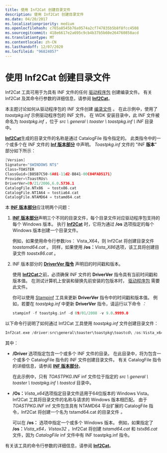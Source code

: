```yaml
---
title: 使用 Inf2Cat 创建目录文件
description: 使用 Inf2Cat 创建目录文件
ms.date: 04/20/2017
ms.localizationpriority: medium
ms.openlocfilehash: c765a8545b76a9574a2cf747835b5b8f8fcc4508
ms.sourcegitcommit: 418e6617e2a695c9cb4b37b5b60e264760858acd
ms.translationtype: MT
ms.contentlocale: zh-CN
ms.lasthandoff: 12/07/2020
ms.locfileid: "96824057"
---
```

# <a name="using-inf2cat-to-create-a-catalog-file"></a>使用 Inf2Cat 创建目录文件


Inf2Cat 工具可用于为具有 INF 文件的任何 [驱动程序包](driver-packages.md) 创建编录文件。 有关 Inf2Cat 及其命令行参数的详细信息，请参阅 [**Inf2Cat**](../devtest/inf2cat.md)。

本主题讨论如何从驱动程序包的 INF 文件创建 [编录文件](catalog-files.md) 。 在此示例中，使用了 *toastpkg.inf* 示例驱动程序包的 INF 文件。 在 WDK 安装目录中，此 INF 文件被命名为 *toastpkg.inf* ，位于 *src \\ general \\ toaster \\ toastpkg.inf \\ INF* 目录中。

[**Inf2Cat**](../devtest/inf2cat.md)生成的目录文件的名称是通过 CatalogFile 指令指定的。 此类指令中的一个或多个在 INF 文件的 [**Inf 版本部分**](inf-version-section.md) 中声明。 *Toastpkg.inf* 文件的 "INF **版本**" 部分如下所示：

```cpp
[Version]
Signature="$WINDOWS NT$"
Class=TOASTER
ClassGuid={B85B7C50-6A01-11d2-B841-00C04FAD5171}
Provider=%ToastRUs%
DriverVer=09/21/2006,6.0.5736.1
CatalogFile.NTx86  = tostx86.cat
CatalogFile.NTIA64 = tostia64.cat
CatalogFile.NTAMD64 = tstamd64.cat
```

本 [**INF 版本部分**](inf-version-section.md)应注明两个问题：

1. [**INF 版本部分**](inf-version-section.md)声明三个不同的目录文件，每个目录文件对应驱动程序包支持的每个 Windows 版本。 执行 [**Inf2Cat**](../devtest/inf2cat.md) 时，它将为通过 **/os** 选项指定的每个 Windows 版本创建一个目录文件。

   例如，如果使用命令行参数/os： Vista_X64，则 Inf2Cat 将创建目录文件 *toastamd64.cat* 。 同样，如果使用 **/os：**<em>Vista_X86</em>选项，该工具将创建目录文件 *toastx86.cat* 。

2. INF 版本部分的 [**DriverVer 指令**](inf-driverver-directive.md) 声明旧的时间戳和版本。

   使用 [**Inf2Cat**](../devtest/inf2cat.md)之前，必须确保 INF 文件的 **DriverVer** 指令具有当前时间戳和版本值。 在测试计算机上安装和替换先前安装的包版本时， [驱动程序包](driver-packages.md) 需要此文件。

   你可以使用 [Stampinf](../devtest/stampinf.md) 工具来更新 **DriverVer** 指令中的时间戳和版本值。 例如，若要在 *toastpkg.inf* 中更新 **DriverVer** 指令，请运行以下命令 <em>：</em>

   ```cpp
   stampinf -f toastpkg.inf -d 09/01/2008 -v 9.0.9999.0
   ```

以下命令行说明了如何通过 Inf2Cat 工具使用 *toastpkg.inf* 文件创建目录文件：

```cpp
Inf2cat.exe /driver:src\general\toaster\toastpkg\toastcd\ /os:Vista_x64
```

其中：

- **/Driver** 选项指定包含一个或多个 INF 文件的目录。 在此目录中，将为包含一个或多个 CatalogFile 指令的 INF 文件创建目录文件。 有关 CatalogFile 指令的详细信息，请参阅 [**INF 版本部分**](inf-version-section.md)。

  在此示例中，只有 *TOASTPKG.INF* inf 文件位于指定的 *src \\ general \\ toaster \\ toastpkg.inf \\ toastcd* 目录中。

- **/Os：**<em>Vista_x64</em>选项指定目录文件适用于64位版本的 Windows Vista。 Inf2Cat 工具将目录文件的名称与请求的 Windows 版本相匹配。 由于 *TOASTPKG.INF* inf 文件包含具有 NTAMD64 平台扩展的 CatalogFile 指令，Inf2Cat 将创建一个名为 tstamd64.cat 的目录文件 *。*

  可以在 **/os：** 选项中指定一个或多个 Windows 版本。 例如，如果指定了 **/os：**<em>Vista_x64，Vistax32</em> ，Inf2Cat 将创建 *tstamd64.cat* 和 *tstx86.cat* 文件，因为 *CatalogFile* inf 文件中有 INF toastpkg.inf 指令。

有关该工具的命令行参数的详细信息，请参阅 [**Inf2Cat**](../devtest/inf2cat.md)。

 

